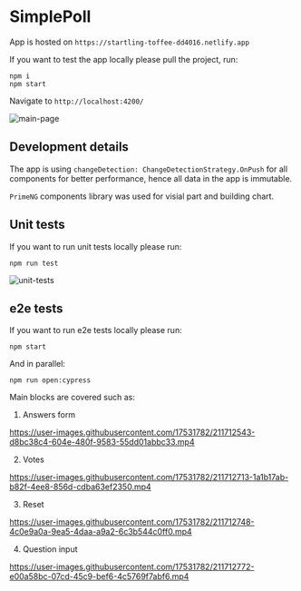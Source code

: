 # SimplePoll

App is hosted on `https://startling-toffee-dd4016.netlify.app`

If you want to test the app locally please pull the project, run:

```
npm i
npm start
```

Navigate to `http://localhost:4200/`

![main-page](https://user-images.githubusercontent.com/17531782/211712677-c202e644-bdd7-43f3-99d1-865b0321f32a.png)

## Development details

The app is using `changeDetection: ChangeDetectionStrategy.OnPush` for all components for better performance, hence all data in the app is immutable.

`PrimeNG` components library was used for visial part and building chart.

## Unit tests

If you want to run unit tests locally please run:

```
npm run test
```
![unit-tests](https://user-images.githubusercontent.com/17531782/211743531-168ea871-91ec-4559-a815-c01569cbfea0.png)

## e2e tests

If you want to run e2e tests locally please run:

```
npm start
```

And in parallel:

```
npm run open:cypress
```

Main blocks are covered such as:

1. Answers form

https://user-images.githubusercontent.com/17531782/211712543-d8bc38c4-604e-480f-9583-55dd01abbc33.mp4

2. Votes

https://user-images.githubusercontent.com/17531782/211712713-1a1b17ab-b82f-4ee8-856d-cdba63ef2350.mp4

3. Reset

https://user-images.githubusercontent.com/17531782/211712748-4c0e9a0a-9ea5-4daa-a9a2-6c3b544c0ff0.mp4

4. Question input

https://user-images.githubusercontent.com/17531782/211712772-e00a58bc-07cd-45c9-bef6-4c5769f7abf6.mp4

